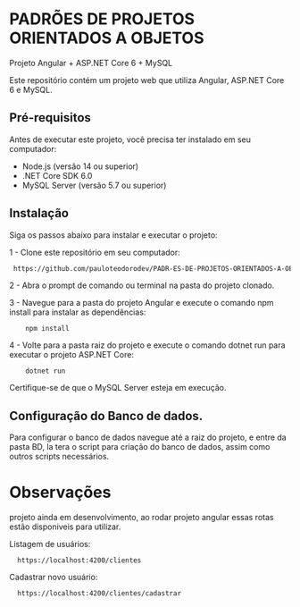 # PADRÕES DE PROJETOS ORIENTADOS A OBJETOS
Projeto Angular + ASP.NET Core 6 + MySQL

Este repositório contém um projeto web que utiliza Angular, ASP.NET Core 6 e MySQL.

## Pré-requisitos

Antes de executar este projeto, você precisa ter instalado em seu computador:

- Node.js (versão 14 ou superior)
- .NET Core SDK 6.0
- MySQL Server (versão 5.7 ou superior)

## Instalação

Siga os passos abaixo para instalar e executar o projeto:

1 - Clone este repositório em seu computador:

```bash
 https://github.com/pauloteodorodev/PADR-ES-DE-PROJETOS-ORIENTADOS-A-OBJETOS.git
```

2 - Abra o prompt de comando ou terminal na pasta do projeto clonado.

3 - Navegue para a pasta do projeto Angular e execute o comando npm install para instalar as dependências:

```
    npm install
```

4 - Volte para a pasta raiz do projeto e execute o comando dotnet run para executar o projeto ASP.NET Core:

```
    dotnet run
```

Certifique-se de que o MySQL Server esteja em execução.

## Configuração do Banco de dados.

Para configurar o banco de dados navegue até a raiz do projeto, e entre da pasta BD, la tera o script para criação do banco de dados, assim como outros scripts necessários.

# Observações 

projeto ainda em desenvolvimento, ao rodar projeto angular essas rotas estão disponiveis para utilizar.

Listagem de usuários:
```
  https://localhost:4200/clientes
```
Cadastrar novo usuário:
```
  https://localhost:4200/clientes/cadastrar
```


